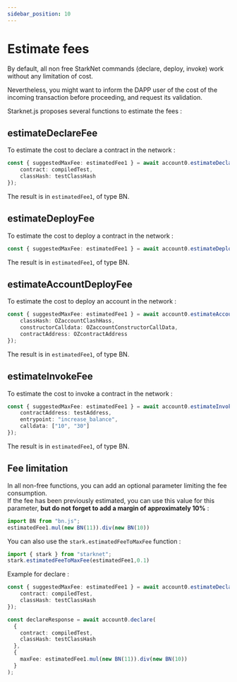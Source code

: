 ```yaml
---
sidebar_position: 10
---
```


# Estimate fees

By default, all non free StarkNet commands (declare, deploy, invoke) work without any limitation of cost.

Nevertheless, you might want to inform the DAPP user of the cost of the incoming transaction before proceeding, and request its validation.

Starknet.js proposes several functions to estimate the fees :

## estimateDeclareFee

To estimate the cost to declare a contract in the network :

```typescript
const { suggestedMaxFee: estimatedFee1 } = await account0.estimateDeclareFee({
	contract: compiledTest,
	classHash: testClassHash
});
```

The result is in `estimatedFee1`, of type BN.

## estimateDeployFee

To estimate the cost to deploy a contract in the network :

```typescript
const { suggestedMaxFee: estimatedFee1 } = await account0.estimateDeployFee({ classHash: testClassHash });
```

The result is in `estimatedFee1`, of type BN.

## estimateAccountDeployFee

To estimate the cost to deploy an account in the network :

```typescript
const { suggestedMaxFee: estimatedFee1 } = await account0.estimateAccountDeployFee({
	classHash: OZaccountClashHass,
	constructorCalldata: OZaccountConstructorCallData,
	contractAddress: OZcontractAddress
});
```

The result is in `estimatedFee1`, of type BN.

## estimateInvokeFee

To estimate the cost to invoke a contract in the network :

```typescript
const { suggestedMaxFee: estimatedFee1 } = await account0.estimateInvokeFee({
	contractAddress: testAddress,
	entrypoint: "increase_balance",
	calldata: ["10", "30"]
});
```

The result is in `estimatedFee1`, of type BN.

## Fee limitation

In all non-free functions, you can add an optional parameter limiting the fee consumption.  
If the fee has been previously estimated, you can use this value for this parameter, **but do not forget to add a margin of approximately 10%** :

```typescript
import BN from "bn.js";
estimatedFee1.mul(new BN(11)).div(new BN(10))
```

You can also use the `stark.estimatedFeeToMaxFee` function :

```typescript
import { stark } from "starknet";
stark.estimatedFeeToMaxFee(estimatedFee1,0.1)
```

Example for declare :

```typescript
const { suggestedMaxFee: estimatedFee1 } = await account0.estimateDeclareFee({
	contract: compiledTest,
	classHash: testClassHash
});

const declareResponse = await account0.declare(
  {
    contract: compiledTest,
    classHash: testClassHash
  },
  {
    maxFee: estimatedFee1.mul(new BN(11)).div(new BN(10))
  }
);
```

